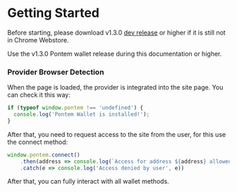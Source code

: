 # Getting Started

Before starting, please download v1.3.0 [dev release](https://github.com/pontem-network/pontem-wallet/releases/tag/v1.2.0) or higher if it is still not in Chrome Webstore.

Use the v1.3.0 Pontem wallet release during this documentation or higher.

### Provider Browser Detection

When the page is loaded, the provider is integrated into the site page. You can check it this way:

```js
if (typeof window.pontem !== 'undefined') {
  console.log('Pontem Wallet is installed!');
}
```

After that, you need to request access to the site from the user, for this use the connect method:

```js
window.pontem.connect()
    .then(address => console.log(`Access for address ${address} allowed by user`))
    .catch(e => console.log('Access denied by user', e))
```

After that, you can fully interact with all wallet methods.
